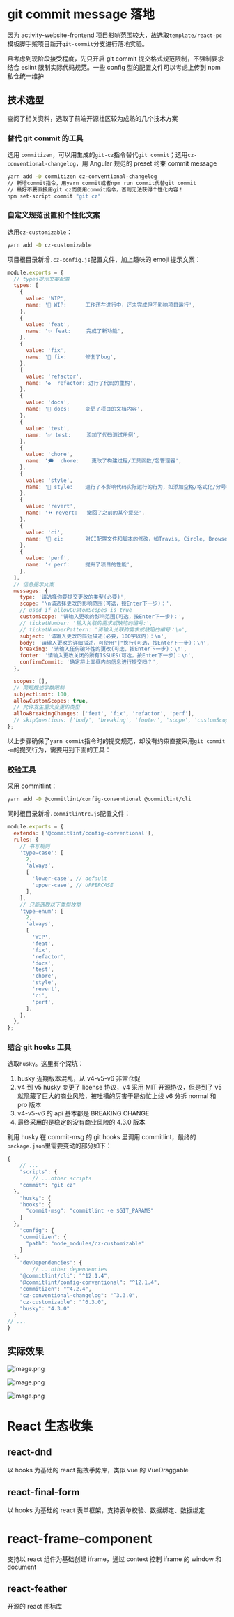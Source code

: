 # git commit message 落地

因为 activity-website-frontend 项目影响范围较大，故选取`template/react-pc`模板脚手架项目新开`git-commit`分支进行落地实验。

且考虑到现阶段接受程度，先只开启 git commit 提交格式规范限制，不强制要求结合 eslint 限制实际代码规范。一些 config 型的配置文件可以考虑上传到 npm 私仓统一维护

## 技术选型

查阅了相关资料，选取了前端开源社区较为成熟的几个技术方案

### 替代 git commit 的工具

选用 `commitizen`，可以用生成的`git-cz`指令替代`git commit`；选用`cz-conventional-changelog`，用 Angular 规范的 preset 约束 commit message

```bash
yarn add -D commitizen cz-conventional-changelog
// 新增commit指令，用yarn commit或者npm run commit代替git commit
// 最好不要直接用git cz而使用commit指令，否则无法获得个性化内容！
npm set-script commit "git cz"
```

### 自定义规范设置和个性化文案

选用`cz-customizable`：

```bash
yarn add -D cz-customizable
```

项目根目录新增`.cz-config.js`配置文件，加上趣味的 emoji 提示文案：

```jsx
module.exports = {
  // types提示文案配置
  types: [
    {
      value: 'WIP',
      name: '🚧 WIP:      工作还在进行中，还未完成但不影响项目运行',
    },
    {
      value: 'feat',
      name: '✨ feat:     完成了新功能',
    },
    {
      value: 'fix',
      name: '🐛 fix:      修复了bug',
    },
    {
      value: 'refactor',
      name: '♻️  refactor: 进行了代码的重构',
    },
    {
      value: 'docs',
      name: '📝 docs:     变更了项目的文档内容',
    },
    {
      value: 'test',
      name: '✅ test:     添加了代码测试用例',
    },
    {
      value: 'chore',
      name: '🗯  chore:    更改了构建过程/工具函数/包管理器',
    },
    {
      value: 'style',
      name: '💄 style:    进行了不影响代码实际运行的行为，如添加空格/格式化/分号等',
    },
    {
      value: 'revert',
      name: '⏪ revert:   撤回了之前的某个提交',
    },
    {
      value: 'ci',
      name: '👷 ci:       对CI配置文件和脚本的修改，如Travis, Circle, BrowserStack, SauceLabs',
    },
    {
      value: 'perf',
      name: '⚡ perf:     提升了项目的性能',
    },
  ],
  // 信息提示文案
  messages: {
    type: '请选择你要提交更改的类型(必要)',
    scope: '\n请选择更改的影响范围(可选，按Enter下一步)：',
    // used if allowCustomScopes is true
    customScope: '请输入更改的影响范围(可选，按Enter下一步)：',
    // ticketNumber: '输入关联的需求或缺陷的编号:',
    // ticketNumberPattern: '请输入关联的需求或缺陷的编号：\n',
    subject: '请输入更改的简短描述(必要，100字以内)：\n',
    body: '请输入更改的详细描述，可使用"|"换行(可选，按Enter下一步)：\n',
    breaking: '请输入任何破坏性的更改(可选，按Enter下一步)：\n',
    footer: '请输入更改关闭的所有ISSUES(可选，按Enter下一步)：\n',
    confirmCommit: '确定将上面框内的信息进行提交吗？',
  },

  scopes: [],
  // 简短描述字数限制
  subjectLimit: 100,
  allowCustomScopes: true,
  // 允许发生重大变更的类型
  allowBreakingChanges: ['feat', 'fix', 'refactor', 'perf'],
  // skipQuestions: ['body', 'breaking', 'footer', 'scope', 'customScope']
};
```

以上步骤确保了`yarn commit`指令时的提交规范，却没有约束直接采用`git commit -m`的提交行为，需要用到下面的工具：

### 校验工具

采用 commitlint：

```bash
yarn add -D @commitlint/config-conventional @commitlint/cli
```

同时根目录新增`.commitlintrc.js`配置文件：

```jsx
module.exports = {
  extends: ['@commitlint/config-conventional'],
  rules: {
    // 书写规则
    'type-case': [
      2,
      'always',
      [
        'lower-case', // default
        'upper-case', // UPPERCASE
      ],
    ],
    // 只能选取以下类型枚举
    'type-enum': [
      2,
      'always',
      [
        'WIP',
        'feat',
        'fix',
        'refactor',
        'docs',
        'test',
        'chore',
        'style',
        'revert',
        'ci',
        'perf',
      ],
    ],
  },
};
```

### 结合 git hooks 工具

选取`husky`。这里有个深坑：

1. husky 近期版本混乱，从 v4-v5-v6 非常仓促
2. v4 到 v5 husky 变更了 license 协议，v4 采用 MIT 开源协议，但是到了 v5 就隐藏了巨大的商业风险，被吐槽的厉害于是匆忙上线 v6 分拆 normal 和 pro 版本
3. v4-v5-v6 的 api 基本都是 BREAKING CHANGE
4. 最终采用的是稳定的没有商业风险的 4.3.0 版本

利用 husky 在 commit-msg 的 git hooks 里调用 commitlint，最终的`package.json`里需要变动的部分如下：

```jsx
{
	// ...
	"scripts": {
		// ...other scripts
    "commit": "git cz"
  },
	"husky": {
    "hooks": {
      "commit-msg": "commitlint -e $GIT_PARAMS"
    }
  },
	"config": {
    "commitizen": {
      "path": "node_modules/cz-customizable"
    }
  },
	"devDependencies": {
		// ...other dependencies
    "@commitlint/cli": "^12.1.4",
    "@commitlint/config-conventional": "^12.1.4",
    "commitizen": "^4.2.4",
    "cz-conventional-changelog": "^3.3.0",
    "cz-customizable": "^6.3.0",
    "husky": "4.3.0"
  }
// ...
}
```

## 实际效果

![image.png](https://i.loli.net/2021/05/25/q9QZ8prmoXSshcM.png)

![image.png](https://i.loli.net/2021/05/25/iNtThrsOAS5kyD4.png)

![image.png](https://i.loli.net/2021/05/25/oQ5b2s34eaPCqDx.png)

# React 生态收集

## react-dnd

以 hooks 为基础的 react 拖拽手势库，类似 vue 的 VueDraggable

## react-final-form

以 hooks 为基础的 react 表单框架，支持表单校验、数据绑定、数据绑定

# react-frame-component

支持以 react 组件为基础创建 iframe，通过 context 控制 iframe 的 window 和 document

## react-feather

开源的 react 图标库
